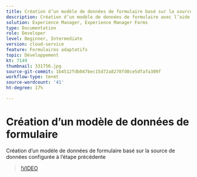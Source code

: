 ```yaml
---
title: Création d’un modèle de données de formulaire basé sur la source de données Salesforce
description: Création d’un modèle de données de formulaire avec l’aide de la source de données RESTful
solution: Experience Manager, Experience Manager Forms
type: Documentation
role: Developer
level: Beginner, Intermediate
version: cloud-service
feature: Formulaires adaptatifs
topic: Développement
kt: 7149
thumbnail: 331756.jpg
source-git-commit: 1b4512fdb047bec15d72a8278fd0ce5dfafa309f
workflow-type: tm+mt
source-wordcount: '41'
ht-degree: 17%

---
```


# Création d’un modèle de données de formulaire

Création d’un modèle de données de formulaire basé sur la source de données configurée à l’étape précédente

>[!VIDEO](https://video.tv.adobe.com/v/331756/?quality=12&learn=on)
